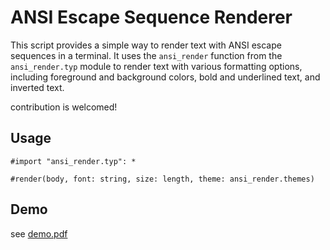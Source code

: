 # ANSI Escape Sequence Renderer

This script provides a simple way to render text with ANSI escape sequences in a terminal. It uses the `ansi_render` function from the `ansi_render.typ` module to render text with various formatting options, including foreground and background colors, bold and underlined text, and inverted text.

contribution is welcomed!

## Usage

```typst
#import "ansi_render.typ": *

#render(body, font: string, size: length, theme: ansi_render.themes)
```

## Demo

see [demo.pdf](https://github.com/8LWXpg/typst-ansi_render/blob/master/demo.pdf)
